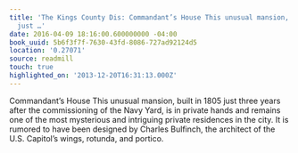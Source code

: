 ```yaml
---
title: 'The Kings County Dis: Commandant’s House This unusual mansion, built in 1805
  just …'
date: 2016-04-09 18:16:00.600000000 -04:00
book_uuid: 5b6f3f7f-7630-43fd-8086-727ad92124d5
location: '0.27071'
source: readmill
touch: true
highlighted_on: '2013-12-20T16:31:13.000Z'
---
```


Commandant’s House This unusual mansion, built in 1805 just three years after the commissioning of the Navy Yard, is in private hands and remains one of the most mysterious and intriguing private residences in the city. It is rumored to have been designed by Charles Bulfinch, the architect of the U.S. Capitol’s wings, rotunda, and portico.